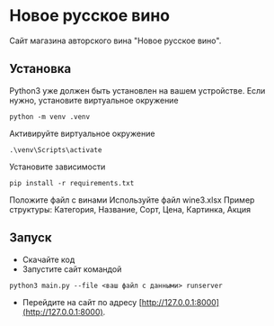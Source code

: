 # Новое русское вино

Сайт магазина авторского вина "Новое русское вино".

## Установка

Python3 уже должен быть установлен на вашем устройстве.
Если нужно, установите виртуальное окружение
```
python -m venv .venv
```
Активируйте виртуальное окружение
```
.\venv\Scripts\activate
```
Установите зависимости
```
pip install -r requirements.txt
```
Положите файл с винами 
Иcпользуйте файл wine3.xlsx 
Пример структуры: Категория, Название, Сорт, Цена, Картинка, Акция

## Запуск

- Скачайте код
- Запустите сайт командой
```
python3 main.py --file <ваш файл с данными> runserver
```
- Перейдите на сайт по адресу [http://127.0.0.1:8000](http://127.0.0.1:8000).

